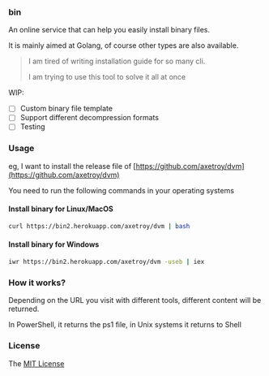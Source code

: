 ### bin

An online service that can help you easily install binary files.

It is mainly aimed at Golang, of course other types are also available.

> I am tired of writing installation guide for so many cli.
>
> I am trying to use this tool to solve it all at once

WIP:

- [ ] Custom binary file template
- [ ] Support different decompression formats
- [ ] Testing

### Usage

eg, I want to install the release file of [https://github.com/axetroy/dvm](https://github.com/axetroy/dvm)

You need to run the following commands in your operating systems

#### Install binary for Linux/MacOS

```bash
curl https://bin2.herokuapp.com/axetroy/dvm | bash
```

#### Install binary for Windows

```bash
iwr https://bin2.herokuapp.com/axetroy/dvm -useb | iex
```

### How it works?

Depending on the URL you visit with different tools, different content will be returned.

In PowerShell, it returns the ps1 file, in Unix systems it returns to Shell

### License

The [MIT License](LICENSE)
